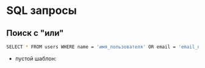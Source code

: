 # SQL запросы

## Поиск с "или"
```bash
SELECT * FROM users WHERE name = 'имя_пользователя' OR email = 'email_пользователя' LIMIT 1;
```

- пустой шаблон:
```bash

```